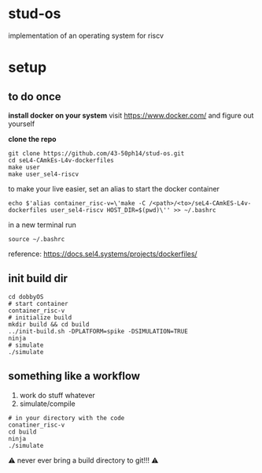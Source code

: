 # stud-os
implementation of an operating system for riscv

# setup
## to do once
**install docker on your system**
visit https://www.docker.com/ and figure out yourself

**clone the repo**
```
git clone https://github.com/43-50ph14/stud-os.git
cd seL4-CAmkEs-L4v-dockerfiles
make user
make user_sel4-riscv
```
to make your live easier, set an alias to start the docker container
```
echo $'alias container_risc-v=\'make -C /<path>/<to>/seL4-CAmkES-L4v-dockerfiles user_sel4-riscv HOST_DIR=$(pwd)\'' >> ~/.bashrc
```
in a new terminal run
```
source ~/.bashrc
```
reference: https://docs.sel4.systems/projects/dockerfiles/

## init build dir
 ```
 cd dobbyOS
 # start container
 container_risc-v
 # initialize build
 mkdir build && cd build
 ../init-build.sh -DPLATFORM=spike -DSIMULATION=TRUE
ninja
# simulate 
./simulate
```
 
## something like a workflow

1. work do stuff whatever
2. simulate/compile
```
# in your directory with the code
conatiner_risc-v
cd build
ninja
./simulate
```


⚠️ never ever bring a build directory to git!!! ⚠️

